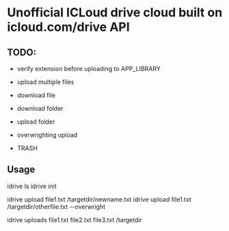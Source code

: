 # Unofficial ICLoud drive cloud built on icloud.com/drive API

## TODO:
- verify extension before uploading to APP_LIBRARY
- upload multiple files
- download file
- download folder
- upload folder

- overwrighting upload
- TRASH

## Usage

idrive ls 
idrive init

idrive upload file1.txt /targetdir/newname.txt
idrive upload file1.txt /targetdir/otherfile.txt --overwright

idrive uploads file1.txt file2.txt file3.txt /targetdir